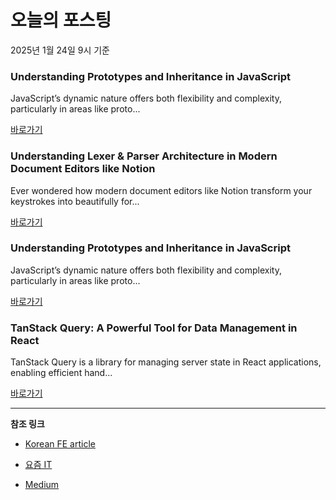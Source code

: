 # 오늘의 포스팅 
2025년 1월 24일 9시 기준 

### Understanding Prototypes and Inheritance in JavaScript 

 JavaScript’s dynamic nature offers both flexibility and complexity, particularly in areas like proto... 

 [바로가기](https://medium.com/m/signin?actionUrl=https%3A%2F%2Fmedium.com%2F_%2Fbookmark%2Fp%2F344c0f67740c&operation=register&redirect=https%3A%2F%2Fmedium.com%2F%40frontendqueens%2Funderstanding-prototypes-and-inheritance-in-javascript-344c0f67740c&source=---recommended_stories---javascript---0-84----------------bookmark_preview----701650e1_cb7b_421c_a8f8_76e42d5ae096-------) 

### Understanding Lexer & Parser Architecture in Modern Document Editors like Notion 

 Ever wondered how modern document editors like Notion transform your keystrokes into beautifully for... 

 [바로가기](https://medium.com/m/signin?actionUrl=https%3A%2F%2Fmedium.com%2F_%2Fbookmark%2Fp%2F19ca95e05142&operation=register&redirect=https%3A%2F%2Fujjwaltiwari2.medium.com%2Funderstanding-lexer-parser-architecture-in-modern-document-editors-like-notion-19ca95e05142&source=---recommended_stories---typescript---0-84----------------bookmark_preview----5291f5f6_ee07_4d51_823c_7f6623b8bc28-------) 

### Understanding Prototypes and Inheritance in JavaScript 

 JavaScript’s dynamic nature offers both flexibility and complexity, particularly in areas like proto... 

 [바로가기](https://medium.com/m/signin?actionUrl=https%3A%2F%2Fmedium.com%2F_%2Fbookmark%2Fp%2F344c0f67740c&operation=register&redirect=https%3A%2F%2Fmedium.com%2F%40frontendqueens%2Funderstanding-prototypes-and-inheritance-in-javascript-344c0f67740c&source=---recommended_stories---frontend---0-84----------------bookmark_preview----1ab1413d_7bcd_4554_8169_dc3242c9df81-------) 

### TanStack Query: A Powerful Tool for Data Management in React 

 TanStack Query is a library for managing server state in React applications, enabling efficient hand... 

 [바로가기](https://medium.com/m/signin?actionUrl=https%3A%2F%2Fmedium.com%2F_%2Fbookmark%2Fp%2F0c5ae6ef037c&operation=register&redirect=https%3A%2F%2Fmedium.com%2F%40ignatovich.dm%2Ftanstack-query-a-powerful-tool-for-data-management-in-react-0c5ae6ef037c&source=---recommended_stories---reactjs---0-84----------------bookmark_preview----7a4640bb_c28e_48fa_b433_fcb3abdcb27f-------) 

---

**참조 링크**

- [Korean FE article](https://kofearticle.substack.com) 

- [요즘 IT](https://yozm.wishket.com/magazine) 

- [Medium](https://medium.com) 

